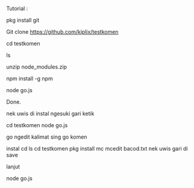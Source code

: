 # 

Tutorial :

pkg install git

Git clone https://github.com/kiplix/testkomen

cd testkomen

ls

unzip node_modules.zip

npm install -g npm

node go.js

Done.

nek uwis di instal ngesuki
gari ketik 

cd testkomen
node go.js

go ngedit kalimat sing go komen

instal
cd
ls
cd testkomen
pkg install mc
mcedit bacod.txt
nek uwis gari di save

lanjut

node go.js


